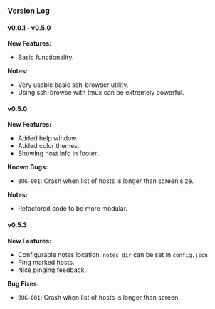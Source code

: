 ### Version Log

#### v0.0.1 - v0.5.0
**New Features:**
- Basic functionality.

**Notes:**
- Very usable basic ssh-browser utility.
- Using ssh-browse with tmux can be extremely powerful.

#### v0.5.0
**New Features:**
- Added help window.
- Added color themes.
- Showing host info in footer.

**Known Bugs:**
- `BUG-001`: Crash when list of hosts is longer than screen size.

**Notes:**
- Refactored code to be more modular.

#### v0.5.3
**New Features:**
- Configurable notes location. `notes_dir` can be set in `config.json`
- Ping marked hosts.
- Nice pinging feedback.

**Bug Fixes:**
- `BUG-001`: Crash when list of hosts is longer than screen.

